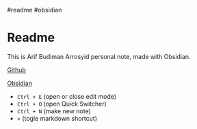 #readme #obsidian 
# Readme

This is Arif Budiman Arrosyid personal note, made with Obsidian.

[Github](https://github.com/arifbudimanarrosyid/Obsidian)

[Obsidian](https://obsidian.md/)

- `Ctrl + E` (open or close edit mode)
- `Ctrl + O` (open Quick Switcher)
- `Ctrl + N` (make new note)
- `>` (togle markdown shortcut)
